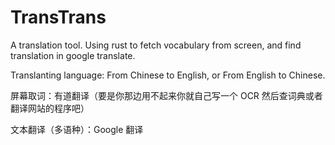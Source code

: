 # TransTrans
A translation tool.
Using rust to fetch vocabulary from screen, and find translation in google translate.

Translanting language: From Chinese to English, or From English to Chinese.


屏幕取词：有道翻译（要是你那边用不起来你就自己写一个 OCR 然后查词典或者翻译网站的程序吧）

文本翻译（多语种）：Google 翻译
